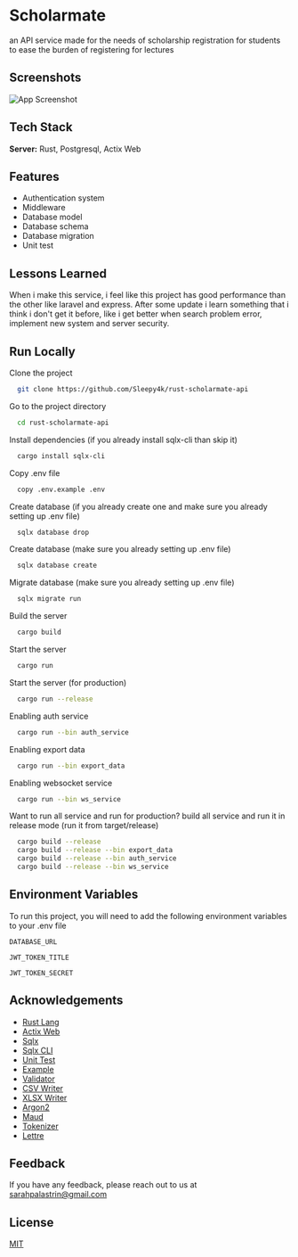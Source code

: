 # Scholarmate

an API service made for the needs of scholarship registration for students to ease the burden of registering for lectures

## Screenshots  

![App Screenshot](https://cdn.discordapp.com/attachments/881508824576565259/1121786577354489937/WhatsApp_Image_2023-06-23_at_19.58.46.jpg)

## Tech Stack  

**Server:** Rust, Postgresql, Actix Web

## Features  

- Authentication system
- Middleware
- Database model
- Database schema
- Database migration
- Unit test

## Lessons Learned  

When i make this service, i feel like this project has good performance than the other like laravel and express.
After some update i learn something that i think i don't get it before, like i get better when search problem error,
implement new system and server security.

## Run Locally  

Clone the project  

~~~bash  
  git clone https://github.com/Sleepy4k/rust-scholarmate-api
~~~

Go to the project directory  

~~~bash  
  cd rust-scholarmate-api
~~~

Install dependencies  (if you already install sqlx-cli than skip it)

~~~bash  
  cargo install sqlx-cli
~~~

Copy .env file

~~~bash  
  copy .env.example .env
~~~

Create database (if you already create one and make sure you already setting up .env file)

~~~bash  
  sqlx database drop
~~~

Create database (make sure you already setting up .env file)

~~~bash  
  sqlx database create
~~~

Migrate database (make sure you already setting up .env file)

~~~bash  
  sqlx migrate run
~~~

Build the server

~~~bash  
  cargo build
~~~

Start the server

~~~bash  
  cargo run
~~~

Start the server (for production)

~~~bash  
  cargo run --release
~~~

Enabling auth service

~~~bash  
  cargo run --bin auth_service
~~~

Enabling export data

~~~bash  
  cargo run --bin export_data
~~~

Enabling websocket service

~~~bash  
  cargo run --bin ws_service
~~~

Want to run all service and run for production?
build all service and run it in release mode (run it from target/release)

~~~bash  
  cargo build --release
  cargo build --release --bin export_data
  cargo build --release --bin auth_service
  cargo build --release --bin ws_service
~~~

## Environment Variables  

To run this project, you will need to add the following environment variables to your .env file  

`DATABASE_URL`  

`JWT_TOKEN_TITLE`

`JWT_TOKEN_SECRET`

## Acknowledgements  

- [Rust Lang](https://doc.rust-lang.org/book)
- [Actix Web](https://docs.rs/actix-web/4.2.1/actix_web)
- [Sqlx](https://docs.rs/sqlx/0.6.3/sqlx)
- [Sqlx CLI](https://lib.rs/crates/sqlx-cli)
- [Unit Test](https://doc.rust-lang.org/cargo/reference/cargo-targets.html#tests)
- [Example](https://doc.rust-lang.org/cargo/reference/cargo-targets.html#examples)
- [Validator](https://docs.rs/validator/latest/validator)
- [CSV Writer](https://docs.rs/csv/latest/csv/tutorial/index.html)
- [XLSX Writer](https://docs.rs/xlsxwriter/latest/xlsxwriter)
- [Argon2](https://docs.rs/rust-argon2/1.0.0/argon2)
- [Maud](https://maud.lambda.xyz/getting-started.html)
- [Tokenizer](https://docs.rs/tokenizers/0.13.3/tokenizers)
- [Lettre](https://docs.rs/lettre/0.10.4/lettre)

## Feedback  

If you have any feedback, please reach out to us at <sarahpalastrin@gmail.com>

## License  

[MIT](https://github.com/Sleepy4k/rust-scholarmate-api/blob/main/LICENSE)
